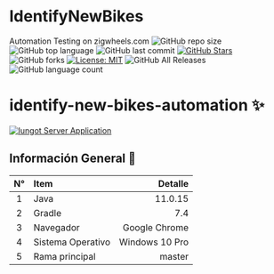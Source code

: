 # IdentifyNewBikes
Automation Testing on zigwheels.com
![GitHub repo size](https://img.shields.io/github/repo-size/kamIRfarUK/IdentifyNewBikes?style=flat-square)
![GitHub top language](https://img.shields.io/github/languages/top/kamIRfarUK/IdentifyNewBikes?color=orange&style=flat-square)
![GitHub last commit](https://img.shields.io/github/last-commit/kamIRfarUK/IdentifyNewBikes?color=success&style=flat-square)
[![GitHub Stars](https://img.shields.io/github/stars/kamIRfarUK/IdentifyNewBikes?label=GitHub%20stars&style=social)](https://github.com/DiegoPinzon20/IdentifyNewBikes/stargazers/)
![GitHub forks](https://img.shields.io/github/forks/kamIRfarUK/IdentifyNewBikes?style=social)
[![License: MIT](https://img.shields.io/badge/License-MIT-yellow.svg)](https://opensource.org/licenses/MIT)
![GitHub All Releases](https://img.shields.io/github/downloads/kamIRfarUK/IdentifyNewBikes/total.svg)
![GitHub language count](https://img.shields.io/github/languages/count/kamIRfarUK/IdentifyNewBikes.svg)

<div align="left">
<h1>identify-new-bikes-automation ✨</h1>
</div>

[![Iungot Server Application](https://jordinodejs.vercel.app/api/pin/?username=kamIRfarUK&repo=IdentifyNewBikes&theme=calm&bg_color=c2c7ff&title_color=000000&icon_color=000000&border_color=000000&text_color=000000)](https://github.com/kamIRfarUK/IdentifyNewBikes)

## Información General 🔬

| N°  | Item              |        Detalle |
|:---:|:------------------|---------------:|
|  1  | Java              |        11.0.15 |
|  2  | Gradle            |            7.4 |
|  3  | Navegador         |  Google Chrome |
|  4  | Sistema Operativo | Windows 10 Pro |
|  5  | Rama principal    |         master |



